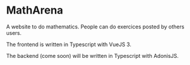 # MathArena

A website to do mathematics.
People can do exercices posted by others users.

The frontend is written in Typescript with VueJS 3.

The backend (come soon) will be written in Typescript with AdonisJS.